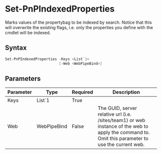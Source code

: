 # Set-PnPIndexedProperties
Marks values of the propertybag to be indexed by search. Notice that this will overwrite the existing flags, i.e. only the properties you define with the cmdlet will be indexed.
## Syntax
```powershell
Set-PnPIndexedProperties -Keys <List`1>
                         [-Web <WebPipeBind>]
```


## Parameters
Parameter|Type|Required|Description
---------|----|--------|-----------
|Keys|List`1|True||
|Web|WebPipeBind|False|The GUID, server relative url (i.e. /sites/team1) or web instance of the web to apply the command to. Omit this parameter to use the current web.|
